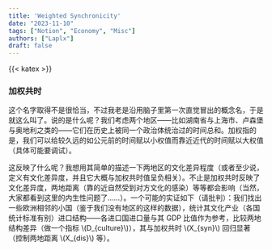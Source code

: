 ```yaml
---
title: 'Weighted Synchronicity'
date: "2023-11-10"
tags: ["Notion", "Economy", "Misc"]
authors: ["Laplx"]
draft: false
---
```

{{< katex >}}
### 加权共时

这个名字取得不是很恰当，不过我老是沿用脑子里第一次直觉冒出的概念名，于是就这么叫了。说的是什么呢？我们考虑两个地区——比如湖南省与上海市、卢森堡与奥地利之类的——它们在历史上被同一个政治体统治过的时间总和。加权指的是，我们可以给较久远的如公元前的时间赋以小权值而靠近近代的时间赋以大权值（具体可能要调试）。

这反映了什么呢？我想用其简单的描述一下两地区的文化差异程度（或者至少说，定义有文化差异度，并且它大概与加权共时值呈负相关）。不止是加权共时反映了文化差异度，两地距离（靠的近自然受到对方文化的感染）等等都会影响（当然，大家都看到这里的内生性问题了……）。一个可能的实证如下（请批判）：我们找出一些欧洲相邻的小国（鉴于我们没有地区的这样的数据），统计其文化产业（各国统计标准有别）进口结构——各进口国进口量与其 GDP 比值作为参考，比较两地结构差异（做一个指标 \\(D_{culture}\\)），其与加权共时 \\(X_{syn}\\) 回归显著（控制两地距离 \\(X_{dis}\\) 等）。
